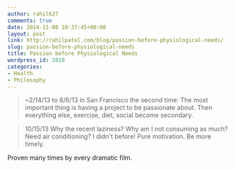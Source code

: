 ```yaml
---
author: rahil627
comments: true
date: 2014-11-08 10:37:45+00:00
layout: post
link: http://rahilpatel.com/blog/passion-before-physiological-needs/
slug: passion-before-physiological-needs
title: Passion before Physiological Needs
wordpress_id: 2810
categories:
- Health
- Philosophy
---
```


<blockquote>
~2/14/13 to 8/6/13 in San Francisco the second time:
The most important thing is having  a project to be passionate about. Then everything else, exercise, diet, social become secondary.</blockquote>





<blockquote>10/15/13
Why the recent laziness? Why am I not consuming as much? Need air conditioning? I didn't before! Pure motivation. Be more timely.</blockquote>



Proven many times by every dramatic film.
